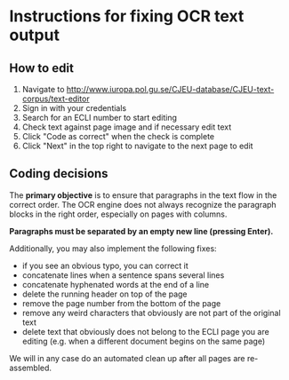 # Instructions for fixing OCR text output

## How to edit

1. Navigate to http://www.iuropa.pol.gu.se/CJEU-database/CJEU-text-corpus/text-editor
2. Sign in with your credentials
3. Search for an ECLI number to start editing
4. Check text against page image and if necessary edit text
5. Click "Code as correct" when the check is complete
6. Click "Next" in the top right to navigate to the next page to edit

## Coding decisions

The **primary objective** is to ensure that paragraphs in the text flow in the correct order. The OCR engine does not always recognize the paragraph blocks in the right order, especially on pages with columns.

**Paragraphs must be separated by an empty new line (pressing Enter).**

Additionally, you may also implement the following fixes:
- if you see an obvious typo, you can correct it
- concatenate lines when a sentence spans several lines
- concatenate hyphenated words at the end of a line
- delete the running header on top of the page
- remove the page number from the bottom of the page
- remove any weird characters that obviously are not part of the original text
- delete text that obviously does not belong to the ECLI page you are editing (e.g. when a different document begins on the same page)

We will in any case do an automated clean up after all pages are re-assembled.
